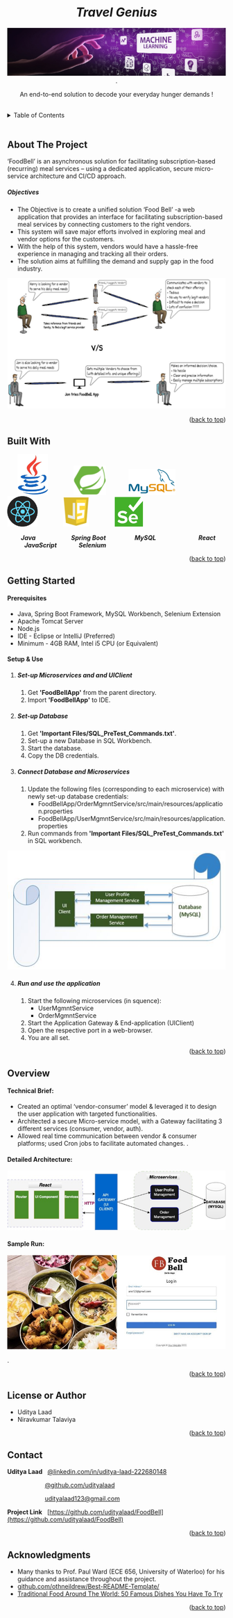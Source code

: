 <!-- Reference:
https://github.com/othneildrew/Best-README-Template -->
<a name="readme-top"></a>


<!-- PROJECT LOGO -->
<br />
<div align="center">
  <h1><i>Travel Genius</i></h1>


  
  <img src="Read_Me_Content/top_label.jpg" alt="top_label.jpg">
  .

  <p align="center">
    An end-to-end solution to decode your everyday hunger demands !
  </p>
</div>
 
<br>

<!-- TABLE OF CONTENTS -->
<details>
  <summary>Table of Contents</summary>
  <ol>
    <li><a href="#about-the-project">About The Project</a></li>
    <li><a href="#built-with">Built With</a></li>
    <li><a href="#getting-started">Getting Started</a></li>
    <li><a href="#overview">Overview</a></li>
    <li><a href="#license-or-author">License or Author</a></li>
    <li><a href="#contact">Contact</a></li>
    <li><a href="#acknowledgments">Acknowledgments</a></li>
  </ol>
</details>

<br>

<!-- ABOUT THE PROJECT -->
## About The Project
  ‘FoodBell’ is an asynchronous solution for facilitating subscription-based (recurring) meal services – using a dedicated application, secure micro-service architecture and CI/CD approach.
  
  ##### Objectives
  * The Objective is to create a unified solution ‘Food Bell’ -a web application that provides an interface for facilitating subscription-based meal services by connecting customers to the right vendors.
  * This system will save major efforts involved in exploring meal and vendor options for the customers.
  * With the help of this system, vendors would have a hassle-free experience in managing and tracking all their orders.
  * The solution aims at fulfilling the demand and supply gap in the food industry.
  
  <p align="center"><img src="Read_Me_Content/Overview/Scenario.jfif" alt="Scenario"></p>
  
  <p align="right">(<a href="#readme-top">back to top</a>)</p>



## Built With
  &nbsp; &nbsp; &nbsp; <img src="Read_Me_Content/Tech/Java.JPG" alt="Java_Logo" width="70"> &nbsp; &nbsp; &nbsp; &nbsp; &nbsp; &nbsp; &nbsp; <img src="Read_Me_Content/Tech/SpringBoot.png" alt="Spring_Boot_Logo" width="75"> &nbsp; &nbsp; &nbsp; &nbsp; &nbsp; &nbsp; <img src="Read_Me_Content/Tech/MySql.JPG" alt="MySQL_Logo" width="110"> &nbsp; &nbsp; &nbsp; &nbsp; &nbsp; &nbsp; <img src="Read_Me_Content/Tech/react.png" alt="React_Logo" width="70"> &nbsp; &nbsp; &nbsp; &nbsp; &nbsp; &nbsp; &nbsp; <img src="Read_Me_Content/Tech/js.JPG" alt="JS_Logo" width="60"> &nbsp; &nbsp; &nbsp; &nbsp; &nbsp; &nbsp; &nbsp; <img src="Read_Me_Content/Tech/selenium.png" alt="Selenium_Logo" width="65">

  &nbsp; &nbsp; &nbsp; &nbsp; <b><i> Java </i></b> &nbsp; &nbsp; &nbsp; &nbsp; &nbsp; &nbsp; &nbsp; &nbsp; &nbsp; &nbsp; <b><i> Spring Boot </i></b> &nbsp; &nbsp; &nbsp; &nbsp; &nbsp; &nbsp; &nbsp; &nbsp; <b><i> MySQL </i></b> &nbsp; &nbsp; &nbsp; &nbsp; &nbsp; &nbsp; &nbsp; &nbsp; &nbsp; &nbsp; &nbsp; &nbsp; <b><i> React </i></b> &nbsp; &nbsp; &nbsp; &nbsp; &nbsp; &nbsp; &nbsp; &nbsp; <b><i> JavaScript </i></b> &nbsp; &nbsp; &nbsp; &nbsp; &nbsp; &nbsp; <b><i> Selenium </i></b>

  <p align="right">(<a href="#readme-top">back to top</a>)</p>



<!-- GETTING STARTED -->
## Getting Started
  #### Prerequisites
  * Java, Spring Boot Framework, MySQL Workbench, Selenium Extension
  * Apache Tomcat Server
  * Node.js
  * IDE - Eclipse or IntelliJ (Preferred)
  * Minimum - 4GB RAM, Intel i5 CPU (or Equivalent)

  #### Setup & Use
  1. ##### Set-up Microservices and and UIClient
     1. Get <b>'FoodBellApp'</b> from the parent directory.
     2. Import <b>'FoodBellApp'</b> to IDE.

  2. ##### Set-up Database
     1. Get <b>'Important Files/SQL_PreTest_Commands.txt'</b>.
     2. Set-up a new Database in SQL Workbench.
     3. Start the database.
     4. Copy the DB credentials.

  3. ##### Connect Database and Microservices
     1. Update the following files (corresponding to each microservice) with newly set-up database credentials:
        * FoodBellApp/OrderMgmntService/src/main/resources/application.properties
        * FoodBellApp/UserMgmntService/src/main/resources/application.properties
     2. Run commands from <b>'Important Files/SQL_PreTest_Commands.txt'</b> in SQL workbench.
     
  <p align="center"><img src="Read_Me_Content/Overview/Flow.JPG" alt="Flow"></p>

  4. ##### Run and use the application
     1. Start the following microservices (in squence):
        * UserMgmntService
        * OrderMgmntService
     2. Start the Application Gateway & End-application (UIClient)
     3. Open the respective port in a web-browser.
     4. You are all set.

  <p align="right">(<a href="#readme-top">back to top</a>)</p>



<!-- Overview -->
## Overview
  #### Technical Brief:
  * Created an optimal ‘vendor-consumer’ model & leveraged it to design the user application with targeted functionalities.
  * Architected a secure Micro-service model, with a Gateway facilitating 3 different services (consumer, vendor, auth).
  * Allowed real time communication between vendor & consumer platforms; used Cron jobs to facilitate automated changes.  .

  <spacer type="vertical" height="4" width="2"></spacer>
  
  #### Detailed Architecture:
  <p align="center"><img src="Read_Me_Content/Overview/architecture.jpg" alt="Detailed rchitecture"></p>

  <spacer type="vertical" height="4" width="2"></spacer>

  #### Sample Run:
  <p align="center"><img src="Read_Me_Content/Overview/Sample_Run.jpg" alt="Sample Run" width="800"></p>
  .
  <p align="right">(<a href="#readme-top">back to top</a>)</p>


<!-- LICENSE -->
## License or Author
  * Uditya Laad
  * Niravkumar Talaviya

  <p align="right">(<a href="#readme-top">back to top</a>)</p>



<!-- CONTACT -->
## Contact
  <b>Uditya Laad</b> &nbsp; [@linkedin.com/in/uditya-laad-222680148](https://www.linkedin.com/in/uditya-laad-222680148/)
  
  &nbsp; &nbsp; &nbsp; &nbsp; &nbsp; &nbsp; &nbsp; &nbsp; &nbsp; &nbsp; &nbsp; [@github.com/udityalaad](https://github.com/udityalaad)
  
  &nbsp; &nbsp; &nbsp; &nbsp; &nbsp; &nbsp; &nbsp; &nbsp; &nbsp; &nbsp; &nbsp; udityalaad123@gmail.com

  <b>Project Link</b> &nbsp; [https://github.com/udityalaad/FoodBell](https://github.com/udityalaad/FoodBell)

  <p align="right">(<a href="#readme-top">back to top</a>)</p>



<!-- ACKNOWLEDGMENTS -->
## Acknowledgments
  * Many thanks to Prof. Paul Ward (ECE 656, University of Waterloo) for his guidance and assistance throughout the project.
  * [github.com/othneildrew/Best-README-Template/](https://github.com/othneildrew/Best-README-Template)
  * [Traditional Food Around The World: 50 Famous Dishes You Have To Try](https://www.travlinmad.com/blog/traditional-food-around-the-world)

  <p align="right">(<a href="#readme-top">back to top</a>)</p>
